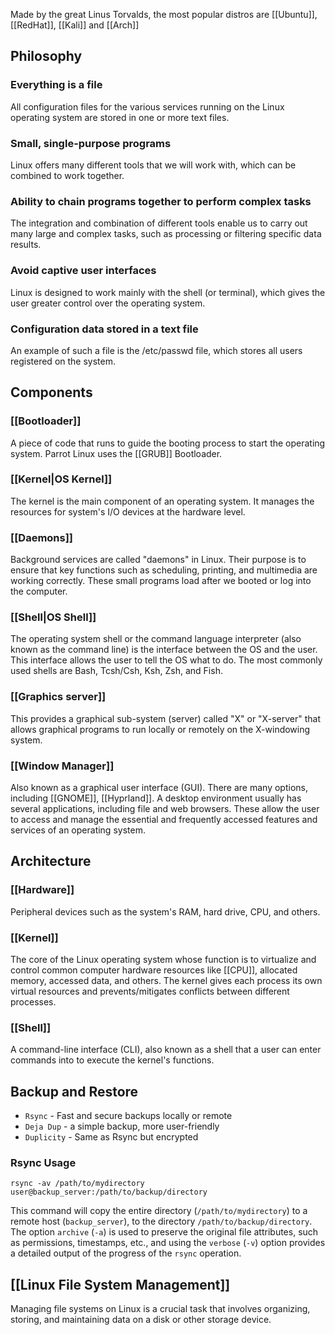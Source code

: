 Made by the great Linus Torvalds, the most popular distros are [[Ubuntu]],  [[RedHat]], [[Kali]] and [[Arch]] 
## Philosophy
### Everything is a file 
All configuration files for the various services running on the Linux operating system are stored in one or more text files.
### Small, single-purpose programs
Linux offers many different tools that we will work with, which can be combined to work together.
### Ability to chain programs together to perform complex tasks 
The integration and combination of different tools enable us to carry out many large and complex tasks, such as processing or filtering specific data results.
### Avoid captive user interfaces
Linux is designed to work mainly with the shell (or terminal), which gives the user greater control over the operating system. 
### Configuration data stored in a text file
An example of such a file is the /etc/passwd file, which stores all users registered on the system.
## Components
### [[Bootloader]]
A piece of code that runs to guide the booting process to start the operating system. Parrot Linux uses the [[GRUB]] Bootloader.
### [[Kernel|OS Kernel]] 
The kernel is the main component of an operating system. It manages the resources for system's I/O devices at the hardware level.
### [[Daemons]] 	
Background services are called "daemons" in Linux. Their purpose is to ensure that key functions such as scheduling, printing, and multimedia are working correctly. These small programs load after we booted or log into the computer.
### [[Shell|OS Shell]] 	
The operating system shell or the command language interpreter (also known as the command line) is the interface between the OS and the user. This interface allows the user to tell the OS what to do. The most commonly used shells are Bash, Tcsh/Csh, Ksh, Zsh, and Fish.
### [[Graphics server]]
This provides a graphical sub-system (server) called "X" or "X-server" that allows graphical programs to run locally or remotely on the X-windowing system.
### [[Window Manager]]
Also known as a graphical user interface (GUI). There are many options, including [[GNOME]], [[Hyprland]]. A desktop environment usually has several applications, including file and web browsers. These allow the user to access and manage the essential and frequently accessed features and services of an operating system.
## Architecture
### [[Hardware]] 
Peripheral devices such as the system's RAM, hard drive, CPU, and others.
### [[Kernel]]
The core of the Linux operating system whose function is to virtualize and control common computer hardware resources like [[CPU]], allocated memory, accessed data, and others. The kernel gives each process its own virtual resources and prevents/mitigates conflicts between different processes.
### [[Shell]]
A command-line interface (CLI), also known as a shell that a user can enter commands into to execute the kernel's functions.
## Backup and Restore 
- `Rsync` - Fast and secure backups locally or remote
- `Deja Dup` - a simple backup, more user-friendly
- `Duplicity` - Same as Rsync but encrypted

### Rsync Usage

```shell-session
rsync -av /path/to/mydirectory user@backup_server:/path/to/backup/directory
```

This command will copy the entire directory (`/path/to/mydirectory`) to a remote host (`backup_server`), to the directory `/path/to/backup/directory`. The option `archive` (`-a`) is used to preserve the original file attributes, such as permissions, timestamps, etc., and using the `verbose` (`-v`) option provides a detailed output of the progress of the `rsync` operation.

## [[Linux File System Management]]
Managing file systems on Linux is a crucial task that involves organizing, storing, and maintaining data on a disk or other storage device. 